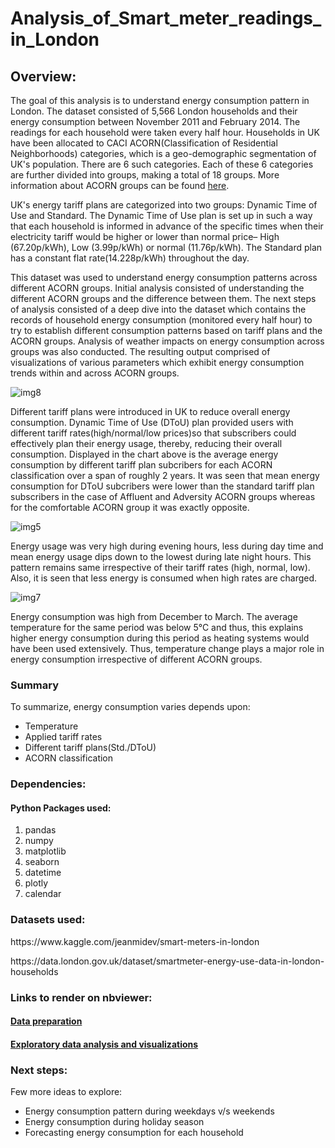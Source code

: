 # Analysis_of_Smart_meter_readings_in_London

## Overview:
<p> The goal of this analysis is to understand energy consumption pattern in London. The dataset consisted of 5,566 London households and their energy consumption between November 2011 and February 2014. The readings for each household were taken every half hour. Households in UK have been allocated to CACI ACORN(Classification of Residential Neighborhoods) categories, which is a geo-demographic segmentation of UK's population. There are 6 such categories. Each of these 6 categories are further divided into groups, making a total of 18 groups. More information about ACORN groups can be found <a href="https://acorn.caci.co.uk/what-is-acorn">here</a>.</p>
	
<p>UK's energy tariff plans are categorized into two groups: Dynamic Time of Use and Standard. The Dynamic Time of Use plan is set up in such a way that each household is informed in advance of the specific times when their electricity tariff would be higher or lower than normal price– High (67.20p/kWh), Low (3.99p/kWh) or normal (11.76p/kWh). The Standard plan has a constant flat rate(14.228p/kWh) throughout the day. </p>

<p>This dataset was used to understand energy consumption patterns across different ACORN groups. Initial analysis consisted of understanding the different ACORN groups and the difference between them. The next steps of analysis consisted of a deep dive into the dataset which contains the records of household energy consumption (monitored every half hour) to try to establish different consumption patterns based on tariff plans and the ACORN groups. Analysis of weather impacts on energy consumption across groups was also conducted. The resulting output comprised of visualizations of various parameters which exhibit energy consumption trends  within and across ACORN groups.</p>

![img8](https://user-images.githubusercontent.com/31700068/43369589-e63b121a-9325-11e8-8dfe-4d010fcad9a0.png)

<p>Different tariff plans were introduced in UK to reduce overall energy consumption. Dynamic Time of Use (DToU) plan provided users with different tariff rates(high/normal/low prices)so that subscribers could effectively plan their energy usage, thereby, reducing their overall consumption. Displayed in the chart above is the average energy consumption by different tariff plan subcribers for each ACORN classification over a span of roughly 2 years. It was seen that mean energy consumption for DToU subcribers were lower than the standard tariff plan subscribers in the case of Affluent and Adversity ACORN groups whereas for the comfortable ACORN group it was exactly opposite.</p>


![img5](https://user-images.githubusercontent.com/31700068/43369640-4422bfd6-9326-11e8-82b9-3d65e57aaa67.png)

<p>Energy usage was very high during evening hours, less during day time and mean energy usage dips down to the lowest during late night hours. This pattern remains same irrespective of their tariff rates (high, normal, low). Also, it is seen that less energy is consumed when high rates are charged.</p>


![img7](https://user-images.githubusercontent.com/31700068/43369608-17ce0b2a-9326-11e8-89d9-02c33923a2b4.png)

<p>Energy consumption was high from December to March. The average temperature for the same period was below 5°C and thus, this explains higher energy consumption during this period as heating systems would have been used extensively. Thus, temperature change plays a major role in energy consumption irrespective of different ACORN groups.</p>

### Summary
<p> To summarize, energy consumption varies depends upon:
<ul><li> Temperature</li>
    <li> Applied tariff rates</li>
    <li> Different tariff plans(Std./DToU)</li>
    <li> ACORN classification</li></ul>	    
</p>

### Dependencies:

#### Python Packages used:
<ol>
	<li>pandas</li>
	<li>numpy </li>
	<li>matplotlib</li>
	<li>seaborn </li>	
	<li>datetime </li>
	<li>plotly</li>
	<li>calendar</li>
</ol>

### Datasets used:
<p>https://www.kaggle.com/jeanmidev/smart-meters-in-london</p> 
<p>https://data.london.gov.uk/dataset/smartmeter-energy-use-data-in-london-households</p>

### Links to render on nbviewer:
#### <a href="http://nbviewer.jupyter.org/github/Sunanda1/Analysis_of_Smart_meter_London/blob/master/Jupyter_notebooks/Smart_meter_london_data_preparation1.ipynb">Data preparation</a>

#### <a href="http://nbviewer.jupyter.org/github/Sunanda1/Analysis_of_Smart_meter_London/blob/master/Jupyter_notebooks/Smart_meters_london_visualization.ipynb">Exploratory data analysis and visualizations</a>

### Next steps:
<p> Few more ideas to explore: 
<ul><li> Energy consumption pattern during weekdays v/s weekends</li>
    <li> Energy consumption during holiday season</li>
    <li> Forecasting energy consumption for each household</li></ul>	
</p>
